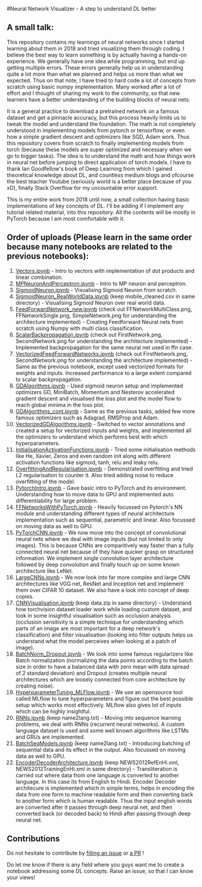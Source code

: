 #Neural Network Visualizer - A step to understand DL better

## A small talk:
This repository contains my learnings of neural networks since I started learning about them in 2018 and tried visualizing them through coding. I believe the best way to learn something is by actually having a hands-on experience. We generally have one idea while programming, but end up getting multiple errors. These errors generally help us in understanding quite a lot more than what we planned and helps us more than what we expected. Thus on that note, I have tried to hard code a lot of concepts from scratch using basic numpy implementation. Many worked after a lot of effort and I thought of sharing my work to the community, so that new learners have a better understanding of the building blocks of neural nets.

It is a general practice to download a pretrained network on a famous dataset and get a pinnacle accuracy, but this process heavily limits us to tweak the model and understand the foundation. The math is not completely understood in implementing models from pytorch or tensorflow, or even how a simple gradient descent and optimizers like SGD, Adam work. Thus this repository covers from scratch to finally implementing models from torch (because these models are super optimized and necessary when we go to bigger tasks). The idea is to understand the math and how things work in neural net before jumping to direct application of torch models. I have to thank Ian Goodfellow's book of Deep Learning from which I gained theoretical knowledge about DL, and countless medium blogs and ofcourse the best teacher Youtube (seriously world is a better place because of you xD), finally Stack Overflow for my uncountable error support.

This is my entire work from 2018 until now, a small collection having basic implementations of key concepts of DL. I'll be adding if I implement any tutorial related material, into this repository. All the contents will be mostly in PyTorch because I am most comfortable with it.

## Order of uploads (Please learn in the same order because many notebooks are related to the previous notebooks):
1. [Vectors.ipynb](https://github.com/vat0599/Coding-the-way-through-Neural-Nets/blob/main/Vectors.ipynb) - Intro to vectors with implementation of dot products and linear combination.
2. [MPNeuronAndPerceptron.ipynb](https://github.com/vat0599/Coding-the-way-through-Neural-Nets/blob/main/MPNeuronAndPerceptron.ipynb) - Intro to MP neuron and perceptron.
3. [SigmoidNeuron.ipynb](https://github.com/vat0599/Coding-the-way-through-Neural-Nets/blob/main/SigmoidNeuron.ipynb) - Visualising Sigmoid Neuron from scratch.
4. [SigmoidNeuron_RealWorldData.ipynb](https://github.com/vat0599/Coding-the-way-through-Neural-Nets/blob/main/SigmoidNeuron_RealWorldData.ipynb) (keep mobile_cleaned.csv in same directory) - Visualising Sigmoid Neuron over real world data.
5. [FeedForwardNetwork_new.ipynb](https://github.com/vat0599/Coding-the-way-through-Neural-Nets/blob/main/FeedForwardNetwork_new.ipynb) (check out FFNetworkMultiClass.png, FFNetworkSingle.png, SimpleNetwork.png for understanding the architecture implemented) - Creating Feedforward Neural nets from scratch using Numpy with multi class classification.
6. [ScalarBackpropagation.ipynb](https://github.com/vat0599/Coding-the-way-through-Neural-Nets/blob/main/ScalarBackpropagation.ipynb) (check out FirstNetwork.png, SecondNetwork.png for understanding the architecture implemented) - Implemented backpropagation for the same neural net used in ffn case.
7. [VectorizedFeedForwardNetworks.ipynb](https://github.com/vat0599/Coding-the-way-through-Neural-Nets/blob/main/VectorizedFeedForwardNetworks.ipynb) (check out FirstNetwork.png, SecondNetwork.png for understanding the architecture implemented) - Same as the previous notebook, except used vectorized formats for weights and inputs. Increased performance to a large extent compared to scalar backpropagation.
8. [GDAlgorithms.ipynb](https://github.com/vat0599/Coding-the-way-through-Neural-Nets/blob/main/GDAlgorithms.ipynb) - Used sigmoid neuron setup and implemented optimizers GD, MiniBatch, Momentum and Nesterov accelerated gradient descent and visualised the loss plot and the model flow to reach global minima in the loss plot.
9. [GDAlgorithms_cont.ipynb](https://github.com/vat0599/Coding-the-way-through-Neural-Nets/blob/main/GDAlgorithms_cont.ipynb) - Same as the previous tasks, added few more famous optimizers such as Adagrad, RMSProp and Adam.
10. [VectorizedGDAlgorithms.ipynb](https://github.com/vat0599/Coding-the-way-through-Neural-Nets/blob/main/VectorisedGDAlgorithms.ipynb) - Switched to vector annotations and created a setup for vectorized inputs and weights, and implemented all the optimizers to understand which performs best with which hyperparameters.
11. [InitialisationActivationFunctions.ipynb](https://github.com/vat0599/Coding-the-way-through-Neural-Nets/blob/main/InitialisationActivationFunctions.ipynb) - Tried some initialisation methods like He, Xavier, Zeros and even random init along with different activation functions like sigmoid, tanh, relu and leaky relu.
12. [OverfittingAndRegularisation.ipynb](https://github.com/vat0599/Coding-the-way-through-Neural-Nets/blob/main/OverfittingAndRegularisation.ipynb) - Demonstrated overfitting and tried L2 regularisation to counter it. Also tried adding noise to reduce overfitting of the model.
13. [PytorchIntro.ipynb](https://github.com/vat0599/Coding-the-way-through-Neural-Nets/blob/main/PytorchIntro.ipynb) - Gave basic intro to PyTorch and its environment. Understanding how to move data to GPU and implemented auto differentiability for large problem.
14. [FFNetworksWithPyTorch.ipynb](https://github.com/vat0599/Coding-the-way-through-Neural-Nets/blob/main/FFNetworksWithPyTorch.ipynb) - Heavily focussed on Pytorch's NN module and understanding different types of neural architecture implementation such as sequential, parametric and linear. Also focussed on moving data as well to GPU.
15. [PyTorchCNN.ipynb](https://github.com/vat0599/Coding-the-way-through-Neural-Nets/blob/main/PyTorchCNN.ipynb) - We now move into the concept of convolutional neural nets where we deal with image inputs (but not limited to only images). This is because CNNs are comparitively way faster than a fully connected neural net because of they have quicker grasp on structured information. We implement single convolution layer architecture followed by deep convolution and finally touch up on some known architecture like LeNet.
16. [LargeCNNs.ipynb](https://github.com/vat0599/Coding-the-way-through-Neural-Nets/blob/main/LargeCNNs.ipynb) - We now look into far more complex and large CNN architectures like VGG net, ResNet and Inception net and implement them over CIFAR 10 dataset. We also have a look into concept of deep copies.
17. [CNNVisualisation.ipynb](https://github.com/vat0599/Coding-the-way-through-Neural-Nets/blob/main/CNNVisualisation.ipynb) (keep data.zip in same directory) - Understand how torchvision dataset loader work while loading custom dataset, and look in some insightful visualisation such as occlusion analysis (occlusion sensitivity is a simple technique for understanding which parts of an image are most important for a deep network's classification) and filter visualisation (looking into filter outputs helps us understand what the model perceives when looking at a patch of image).
18. [BatchNorm_Dropout.ipynb](https://github.com/vat0599/Coding-the-way-through-Neural-Nets/blob/main/BatchNorm_Dropout.ipynb) - We look into some famous regularizers like Batch normalization (normalizing the data points according to the batch size in order to have a balanced data with zero mean with data spread of 2 standard deviation) and Dropout (creates multiple neural architectures which are loosely connected from core architecture by creating noise).
19. [HyperparameterTuning_MLFlow.ipynb](https://github.com/vat0599/Coding-the-way-through-Neural-Nets/blob/main/HyperparameterTuning_MLFlow.ipynb) - We use an opensource tool called MLflow to tune hyperparameters and figure out the best possible setup which works most effectively. MLflow also gives lot of inputs which can be highly insightful.
20. [RNNs.ipynb](https://github.com/vat0599/Coding-the-way-through-Neural-Nets/blob/main/RNNs.ipynb) (keep name2lang.txt) - Moving into sequence learning problems, we deal with RNNs (recurrent neural networks). A custom language dataset is used and some well known algorithms like LSTMs and GRUs are implemented.
21. [BatchSeqModels.ipynb](https://github.com/vat0599/Coding-the-way-through-Neural-Nets/blob/main/BatchSeqModels.ipynb) (keep name2lang.txt) - Introducing batching of sequential data and its effect in the output. Also focussed on moving data as well to GPU. 
22. [EncoderDecoderArchitecture.ipynb](https://github.com/vat0599/Coding-the-way-through-Neural-Nets/blob/main/EncoderDecoderArchitecture.ipynb) (keep NEWS2012RefEnHi.xml, NEWS2012TrainingEnHi.xml in same directory) - Transliteration is carried out where data from one language is converted to another language. In this case its from English to Hindi. Encoder Decoder architecure is implemented which in simple terms, helps in encoding the data from one form to machine readable form and then converting back to another form which is human readable. Thus the input english words are converted after it passes through deep neural net, and then converted back (or decoded back) to Hindi after passing through deep neural net.

## Contributions
Do not hesitate to contribute by [filling an issue](https://github.com/vat0599/Coding-the-way-through-Neural-Nets/issues) or [a PR](https://github.com/vat0599/Coding-the-way-through-Neural-Nets/pulls) !

Do let me know if there is any field where you guys want me to create a notebook addressing some DL concepts. Raise an issue, so that I can know your views!
